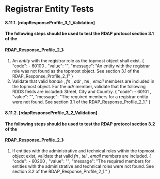 # Registrar Entity Tests

#### 8.11.1. [rdapResponseProfile_3_1_Validation]

#### The following steps should be used to test the RDAP protocol section 3.1 of the

#### RDAP_Response_Profile_2_1:

1. An _entity_ with the registrar role as the topmost object shall exist.
    {
    "code": - 60100 ,
    "value": "<topmost object>",
    "message": "An entity with the registrar role was not found as the topmost
    object. See section 3.1 of the RDAP_Response_Profile_2_1"
    }
2. Validate that valid _handle_ , _fn_ , _adr_ , _tel_ , _email_ members are included in the topmost
    object. For the _adr_ member, validate that the following RDDS fields are included: Street,
    City and Country.
    {
    "code": - 60101 ,
    "value": "<topmost object>",
    "message": "The required members for a registrar entity were not found.
    See section 3.1 of the RDAP_Response_Profile_2_1."
    }

#### 8.11.2. [rdapResponseProfile_3_2_Validation]

#### The following steps should be used to test the RDAP protocol section 3.2 of the

#### RDAP_Response_Profile_2_1:

1. If entities with the administrative and technical roles within the topmost object exist,
    validate that valid _fn_ , _tel_ , _email_ members are included.
    {
    "code": - 60200 ,
    "value": "<entity data structure>",
    "message": "The required members for entities with the administrative and
    technical roles were not found. See section 3.2 of the RDAP_Response_Profile_2_1."
    }


